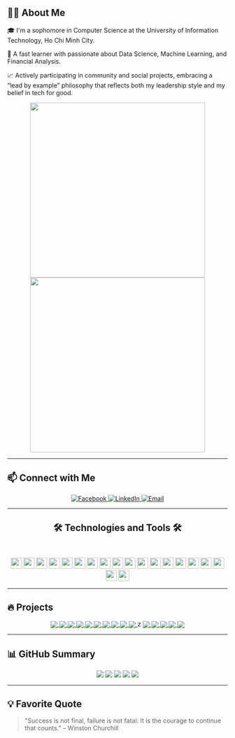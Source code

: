 

## 👨‍💻 About Me

🎓 I'm a sophomore in Computer Science at the University of Information Technology, Ho Chi Minh City.

🚀 A fast learner with passionate about Data Science, Machine Learning, and Financial Analysis.

📈 Actively participating in community and social projects, embracing a “lead by example” philosophy that reflects both my leadership style and my belief in tech for good.


<div align="center"> 
  <a href="https://github.com/paht2005">
    <img width="400" src="https://github-readme-stats.vercel.app/api/top-langs/?username=paht2005&layout=compact&theme=tokyonight&hide_border=true" />
  </a>
  <a href="https://github.com/paht2005">
    <img width="400" src="https://github-readme-stats.vercel.app/api?username=paht2005&show_icons=true&theme=tokyonight&hide_border=true" />
  </a>
</div>

---

## 📫 Connect with Me

<p align="center">
  <a href="https://www.facebook.com/phat.nguyencong.2005/" target="_blank">
    <img src="https://img.icons8.com/bubbles/100/000000/facebook-new.png" alt="Facebook" />
  </a>
  <a href="https://www.linkedin.com/in/ncphat25/" target="_blank">
    <img src="https://img.icons8.com/bubbles/100/000000/linkedin.png" alt="LinkedIn" />
  </a>
  <a href="mailto:congphatnguyen.work@gmail.com" target="_blank">
    <img src="https://img.icons8.com/bubbles/100/000000/apple-mail.png" alt="Email" />
  </a>
  
</p>

---

## 

<h2 align="center">🛠 Technologies and Tools 🛠</h2>
<br>
<p align="center">
  <!-- Programming Languages -->
  <img src="https://img.shields.io/badge/Python-282C34?logo=python&logoColor=3776AB" height="25" />
  <img src="https://img.shields.io/badge/SQL-282C34?logo=mysql&logoColor=4479A1" height="25" />
  <img src="https://img.shields.io/badge/JavaScript-282C34?logo=javascript&logoColor=F7DF1E" height="25" />
  <img src="https://img.shields.io/badge/C++-282C34?logo=c%2b%2b&logoColor=00599C" height="25" />
  <img src="https://img.shields.io/badge/HTML-282C34?logo=html5&logoColor=E34F26" height="25" />
  <img src="https://img.shields.io/badge/CSS-282C34?logo=css3&logoColor=1572B6" height="25" />

  <!-- Tools & Frameworks -->
  
  <img src="https://img.shields.io/badge/Docker-282C34?logo=docker&logoColor=2496ED" height="25" />
  <img src="https://img.shields.io/badge/Git-282C34?logo=git&logoColor=F05032" height="25" />
  <img src="https://img.shields.io/badge/Flask-282C34?logo=flask&logoColor=FFFFFF" height="25" />
  <img src="https://img.shields.io/badge/Streamlit-282C34?logo=streamlit&logoColor=FF4B4B" height="25" />
  <img src="https://img.shields.io/badge/Jupyter-282C34?logo=jupyter&logoColor=F37626" height="25" />

  <!-- Libraries -->
  <img src="https://img.shields.io/badge/Pandas-282C34?logo=pandas&logoColor=150458" height="25" />
  <img src="https://img.shields.io/badge/Numpy-282C34?logo=numpy&logoColor=013243" height="25" />
  <img src="https://img.shields.io/badge/Scikit--Learn-282C34?logo=scikit-learn&logoColor=F7931E" height="25" />
  <img src="https://img.shields.io/badge/PyTorch-282C34?logo=pytorch&logoColor=EE4C2C" height="25" />
  <img src="https://img.shields.io/badge/Matplotlib-282C34?logo=plotly&logoColor=3F4F75" height="25" />

  <!-- Others -->
  <img src="https://custom-icon-badges.demolab.com/badge/Power%20BI-F1C912?logo=power-bi&logoColor=fff" height="25" />
  <img src="https://custom-icon-badges.demolab.com/badge/Tableau-0176D3?logo=tableau&logoColor=fff" height="25" />
  <img src="https://img.shields.io/badge/Figma-282C34?logo=figma&logoColor=F24E1E" height="25" />
  
</p>



---

## 🔥 Projects

<div align="center"> 
  
  <a href="https://github.com/paht2005/AI_Voice_Assistant">
    <!-- Change the `github-readme-stats.anuraghazra1.vercel.app` to `github-readme-stats.vercel.app`  -->
    <img align="center" src="https://github-readme-stats.vercel.app/api/pin/?username=paht2005&repo=AI_Voice_Assistant&theme=merko" />
  </a>
  <a href="https://github.com/paht2005/pharmacy-ai-suite">
    <img align="center" src="https://github-readme-stats.vercel.app/api/pin/?username=paht2005&repo=pharmacy-ai-suite&theme=gruvbox" />
  </a>
  <a href="https://github.com/paht2005/simple-portfolio-website-with-flask">
    <img align="center" src="https://github-readme-stats.vercel.app/api/pin/?username=paht2005&repo=simple-portfolio-website-with-flask&theme=dracula" />
  </a>
  <a href="https://github.com/paht2005/PythonGame_Rock-Scissors-Paper">
    <img align="center" src="https://github-readme-stats.vercel.app/api/pin/?username=paht2005&repo=PythonGame_Rock-Scissors-Paper&theme=dark" />
  </a>
  <a href="https://github.com/paht2005/Loan-Approval-Prediction-CourseProject">
    <img align="center" src="https://github-readme-stats.vercel.app/api/pin/?username=paht2005&repo=Loan-Approval-Prediction-CourseProject&theme=radical" />
  </a>
  <a href="https://github.com/paht2005/Realtime-Stock-Analysis-Tool-for-Vietnam-Market">
    <img align="center" src="https://github-readme-stats.vercel.app/api/pin/?username=paht2005&repo=Realtime-Stock-Analysis-Tool-for-Vietnam-Market&theme=cobalt" />
  </a>
  
  <a href="https://github.com/paht2005/AI-Powered-Resume-Screener-Web-App">
    <img align="center" src="https://github-readme-stats.vercel.app/api/pin/?username=paht2005&repo=AI-Powered-Resume-Screener-Web-App&theme=synthwave" />
  </a>
  <a href="https://github.com/paht2005/Vietnamese-Sentiment-Classifier-WebApp-with-Streamlit">
    <img align="center" src="https://github-readme-stats.vercel.app/api/pin/?username=paht2005&repo=Vietnamese-Sentiment-Classifier-WebApp-with-Streamlit&theme=highcontrast" />
  </a>
  <a href="https://github.com/paht2005/some_Object-Oriented_miniProjects">
    <img align="center" src="https://github-readme-stats.vercel.app/api/pin/?username=paht2005&repo=some_Object-Oriented_miniProjects&theme=gruvbox" />
  </a>
  <a href="https://github.com/paht2005/Python-GUI_miniProjects">
    <img align="center" src="https://github-readme-stats.vercel.app/api/pin/?username=paht2005&repo=Python-GUI_miniProjects&theme=dark" />
  </a>z
  <a href="https://github.com/paht2005/Data-Visualizer-App-linechart">
    <img align="center" src="https://github-readme-stats.vercel.app/api/pin/?username=paht2005&repo=Data-Visualizer-App-linechart&theme=radical" />
  </a>
  <a href="https://github.com/paht2005/Personal-Budget-Planner-App">
    <img align="center" src="https://github-readme-stats.vercel.app/api/pin/?username=paht2005&repo=Personal-Budget-Planner-App&theme=merko" />
  </a>
  
  <a href="https://github.com/paht2005/mini-AI-Agent-Chatbot-with-Flet">
    <img align="center" src="https://github-readme-stats.vercel.app/api/pin/?username=paht2005&repo=mini-AI-Agent-Chatbot-with-Flet&theme=onedark" />
  </a>
  <a href="https://github.com/paht2005/Markdown-to-HTML-Converter-Tools">
    <img align="center" src="https://github-readme-stats.vercel.app/api/pin/?username=paht2005&repo=Markdown-to-HTML-Converter-Tools&theme=cobalt" />
  </a>
  <a href="https://github.com/paht2005/-Titanic-Survival-Prediction-Using-Machine-Learning">
    <img align="center" src="https://github-readme-stats.vercel.app/api/pin/?username=paht2005&repo=-Titanic-Survival-Prediction-Using-Machine-Learning&theme=onedark" />
  </a>
</div>


---

## 📊 GitHub Summary
<!-- Profile Banner -->
<p align="center">
  <img src="https://github-profile-summary-cards.vercel.app/api/cards/stats?username=paht2005&theme=tokyonight" />
  <img src="https://github-profile-summary-cards.vercel.app/api/cards/most-commit-language?username=paht2005&theme=tokyonight" />
  <img src="https://github-profile-summary-cards.vercel.app/api/cards/repos-per-language?username=paht2005&theme=tokyonight" />
  <img src="https://github-profile-summary-cards.vercel.app/api/cards/productive-time?username=paht2005&theme=tokyonight&utcOffset=7" />
  <img src="https://github-profile-summary-cards.vercel.app/api/cards/profile-details?username=paht2005&theme=tokyonight" />
</p>

---

## 💡 Favorite Quote

> "Success is not final, failure is not fatal: It is the courage to continue that counts." – Winston Churchill
